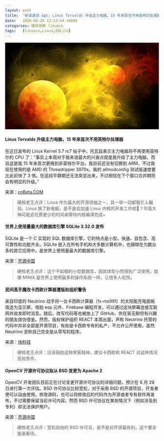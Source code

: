 ```yaml
---
layout: post
title:	"新闻速读 &gt; Linus Torvalds 升级主力电脑，15 年来首次不用英特尔处理器"
date:	2020-05-25 12:13:44 +0800 
categories:	硬核观察 linuxcn 
tags:	[linuxcn,Linus,SQLite]
---
```



![](/Asserts/Images/album/202005/25/121329bkoh0h802sq080k5.jpg)


#### Linus Torvalds 升级主力电脑，15 年来首次不用英特尔处理器


在近日发布的 Linux Kernel 5.7 rc7 帖子中，托瓦兹表示主力电脑将不再使用英特尔的 CPU 了：“事实上本周对于我来说最大的兴奋点就是我升级了主力电脑，而且这是我 15 年来首次更换到非英特尔平台。我目前还没有切换到 ARM，不过我现在使用的是 AMD 的 Threadripper 3970x。我的 allmodconfig 测试版速度要比此前快了 3 倍。在这段平静期还无法突显出来，不过相信在下个窗口合并期将会有明显的升级。”


来源：[cnBeta.COM](https://www.cnbeta.com/articles/tech/982945.htm)



> 
> 硬核老王点评：Linus 作为最大的开源领袖之一，其一举一动都极引人瞩目。Linus 换了新电脑，是不是会加速 Linux 内核的开发工作呢？毕竟大神可能会花费更少的时间来等待内核编译完成~
> 
> 
> 


#### 世界上使用量最大的数据库引擎 SQLite 3.32.0 发布


SQLite 是一个 C 实现的 SQL 数据库引擎，它的特点是小型、快速、自包含、高可靠性和功能齐全。SQLite 嵌入在所有手机和大多数计算机中，也捆绑在为数众多的其它应用中，是世界上使用量最大的数据库引擎。


来源：[开源中国](http://www.oschina.net/)



> 
> 硬核老王点评：这个不起眼的小型数据库，因其体型小而得到广泛使用，就像 MINIX 是世界上使用最多的操作系统一样，让很多人吃惊。
> 
> 
> 


#### 民间高手魔改卡西欧计算器遭版权组织警告


来自印度的 Neutrino 动手将一台卡西欧计算器（fx-ms991）的太阳能充电面板改造为显示屏，借助 esp 元件、Firebase 编程开发，可以通过这块屏幕连接互联网并收发即时消息。随后，改写代码等也被放上了 GitHub，供在家无聊但有兴趣的朋友效仿借鉴。然而，版权保护组织 REACT 本周出面，声称 Neutrino 托管的代码中并非全部是开源项目，有些是卡西欧专有的私产，不允许公开使用，虽然 Neutrino 坚称自己完全是从零写的程序。


来源：[快科技](https://www.cnbeta.com/articles/tech/982723.htm)



> 
> 硬核老王点评：应该鼓励这种黑客精神，建议卡西欧和 REACT 对这种情况高抬贵手。
> 
> 
> 


#### OpenCV 开源许可协议拟从 BSD 变更为 Apache 2


OpenCV 开发团队目前正在讨论变更开源许可协议的详细问题，预计在 6 月 29 日进行第一次评估。BSD 许可协议比较宽松，对于采用 BSD 的开源项目，开发者使可以自由使用、修改源码，也可以将修改后的代码作为开源或者专有软件再发布，不过需要保留当前许可内容。然而 BSD 许可协议在某些情况下（例如涉及到专利）却无法保护用户。


来源：[开源中国](https://www.oschina.net/news/115902/opencv-license-apache2-changing)



> 
> 硬核老王点评：宽松自由的 BSD 许可证，是不是对开源最有利，这个要全面来看待。
> 
> 
>
